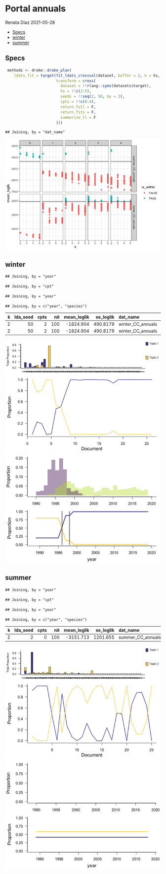 Portal annuals
================
Renata Diaz
2021-05-28

  - [Specs](#specs)
  - [winter](#winter)
  - [summer](#summer)

## Specs

``` r
 methods <- drake::drake_plan(
    ldats_fit = target(fit_ldats_crossval(dataset, buffer = 2, k = ks, lda_seed = seeds, cpts = cpts, nit = 100),
                       transform = cross(
                         dataset = !!rlang::syms(datasets$target),
                         ks = !!c(2:5),
                         seeds = !!seq(2, 50, by = 2),
                         cpts = !!c(0:4),
                         return_full = F,
                         return_fits = F,
                         summarize_ll = F
                       )))
```

    ## Joining, by = "dat_name"

![](plants_explore_files/figure-gfm/unnamed-chunk-2-1.png)<!-- -->

## winter

    ## Joining, by = "year"

    ## Joining, by = "cpt"

    ## Joining, by = "year"

    ## Joining, by = c("year", "species")

<div class="kable-table">

| k | lda\_seed | cpts | nit | mean\_loglik | se\_loglik | dat\_name           |    Mean | Median | Mode | Lower\_95% | Upper\_95% |   SD | MCMCerr |   AC10 |      ESS | cpt | nyears | width | width\_ratio | modal\_estimate | seg\_before | seg\_after | dissimilarity | overall\_r2 | species\_mean\_r2 |
| -: | --------: | ---: | --: | -----------: | ---------: | :------------------ | ------: | -----: | ---: | ---------: | ---------: | ---: | ------: | -----: | -------: | :-- | -----: | ----: | -----------: | --------------: | ----------: | ---------: | ------------: | ----------: | ----------------: |
| 2 |        50 |    2 | 100 |   \-1824.904 |   490.8179 | winter\_CC\_annuals | 1995.07 |   1995 | 1996 |       1990 |       1999 | 2.21 |  0.0699 | 0.1200 | 181.2342 | 1   |     26 |     9 |    0.3461538 |            1993 |           1 |          2 |     0.3370467 |    0.362489 |         0.2422645 |
| 2 |        50 |    2 | 100 |   \-1824.904 |   490.8179 | winter\_CC\_annuals | 2005.03 |   2004 | 1998 |       1995 |       2017 | 7.11 |  0.2248 | 0.1014 | 187.3254 | 2   |     26 |    22 |    0.8461538 |            1996 |           2 |          3 |     0.4169730 |    0.362489 |         0.2422645 |

</div>

![](plants_explore_files/figure-gfm/unnamed-chunk-3-1.png)<!-- -->![](plants_explore_files/figure-gfm/unnamed-chunk-3-2.png)<!-- -->

## summer

    ## Joining, by = "year"

    ## Joining, by = "cpt"

    ## Joining, by = "year"

    ## Joining, by = c("year", "species")

<div class="kable-table">

| k | lda\_seed | cpts | nit | mean\_loglik | se\_loglik | dat\_name           | Mean | Median | Mode | Lower\_95. | Upper\_95. | SD | MCMCerr | AC10 | ESS | cpt | nyears | width | width\_ratio | modal\_estimate | seg\_before | seg\_after | dissimilarity | overall\_r2 | species\_mean\_r2 |
| -: | --------: | ---: | --: | -----------: | ---------: | :------------------ | :--- | :----- | :--- | :--------- | :--------- | :- | :------ | :--- | --: | :-- | -----: | :---- | :----------- | :-------------- | :---------- | :--------- | :------------ | ----------: | ----------------: |
| 2 |         2 |    0 | 100 |   \-3151.713 |   1201.655 | summer\_CC\_annuals | NA   | NA     | NA   | NA         | NA         | NA | NA      | NA   |   0 | NA  |     25 | NA    | NA           | NA              | NA          | NA         | NA            |   0.2460731 |         0.3089993 |

</div>

![](plants_explore_files/figure-gfm/unnamed-chunk-4-1.png)<!-- -->![](plants_explore_files/figure-gfm/unnamed-chunk-4-2.png)<!-- -->
